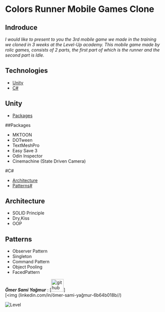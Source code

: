 # Colors Runner Mobile Games Clone



## Indroduce
*I would like to present to you the 3rd mobile game we made in the training we cloned in 3 weeks at the Level-Up academy.*
*This mobile game made by rolic games, consists of 2 parts, the first part of which is the runner and the second part is Idle.*

## Technologies
* [Unity](#Unity)
* [C#](#C#)

## Unity
* [Packages](#Packages)

##Packages
- MKTOON
- DOTween
- TextMeshPro
- Easy Save 3
- Odin Inspector
- Cinemachine (State Driven Camera)

#C#
* [Architecture](#Architecture)
* [Patterns#](#Patterns#)
## Architecture
- SOLID Principle
- Dry,Kiss
- OOP
## Patterns
- Observer Pattern
- Singleton
- Command Pattern
- Object Pooling
- FacedPattern

***Ömer Sami Yağmur*** : [<img src='https://cdn.jsdelivr.net/npm/simple-icons@3.0.1/icons/github.svg' alt='github' height='40' color='#6e5494'>]  
[<img (linkedin.com/in/ömer-sami-yağmur-6b64b018b//)

![Level](https://user-images.githubusercontent.com/77567437/204898638-f282da86-3728-48e5-918f-5f41a350daea.PNG)



